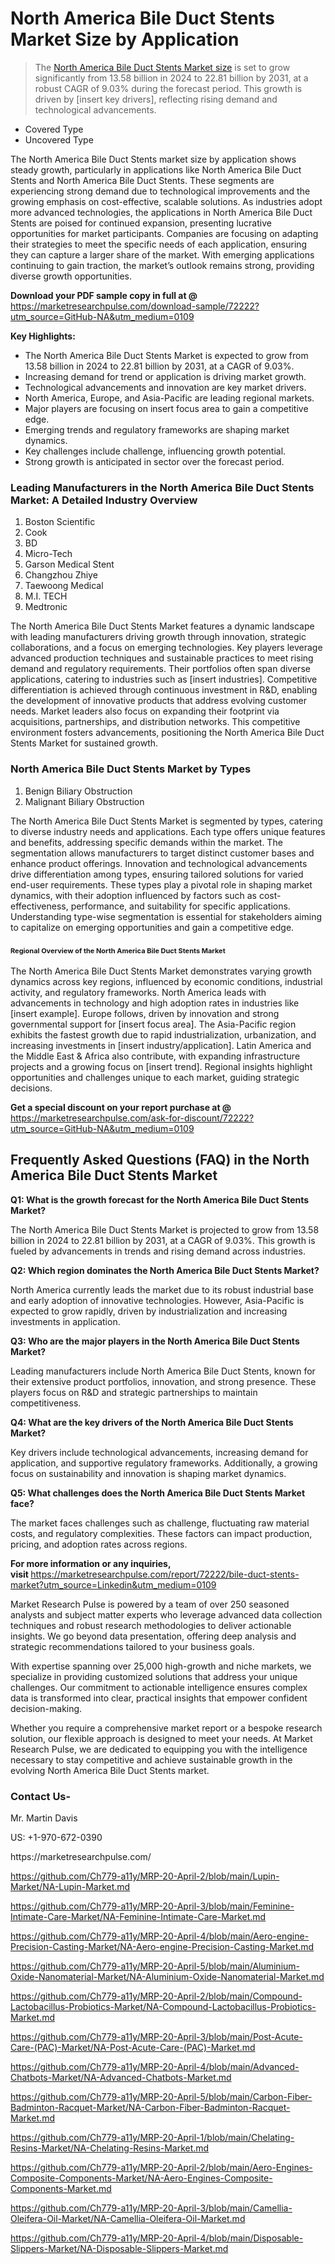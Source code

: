 <h1>North America Bile Duct Stents Market&nbsp;Size by Application</h1><blockquote><p>The <a href="https://marketresearchpulse.com/download-sample/72222?utm_source=GitHub-NA&amp;utm_medium=0109">North America Bile Duct Stents Market size</a> is set to grow significantly from 13.58 billion in 2024 to 22.81 billion by 2031, at a robust CAGR of 9.03% during the forecast period. This growth is driven by [insert key drivers], reflecting rising demand and technological advancements.</p></blockquote><ul><li>Covered Type<li> Uncovered Type</li></ul><p>The North America Bile Duct Stents market size by application shows steady growth, particularly in applications like North America Bile Duct Stents and North America Bile Duct Stents. These segments are experiencing strong demand due to technological improvements and the growing emphasis on cost-effective, scalable solutions. As industries adopt more advanced technologies, the applications in North America Bile Duct Stents are poised for continued expansion, presenting lucrative opportunities for market participants. Companies are focusing on adapting their strategies to meet the specific needs of each application, ensuring they can capture a larger share of the market. With emerging applications continuing to gain traction, the market’s outlook remains strong, providing diverse growth opportunities.</p><p><strong>Download your PDF sample copy in full at @ </strong><a href="https://marketresearchpulse.com/download-sample/72222?utm_source=GitHub-NA&amp;utm_medium=0109">https://marketresearchpulse.com/download-sample/72222?utm_source=GitHub-NA&amp;utm_medium=0109</a></p><p><strong>Key Highlights: </strong></p><ul><li>The North America Bile Duct Stents Market is expected to grow from 13.58 billion in 2024 to 22.81 billion by 2031, at a CAGR of 9.03%.</li><li>Increasing demand for trend or application is driving market growth.</li><li>Technological advancements and innovation are key market drivers.</li><li>North America, Europe, and Asia-Pacific are leading regional markets.</li><li>Major players are focusing on insert focus area to gain a competitive edge.</li><li>Emerging trends and regulatory frameworks are shaping market dynamics.</li><li>Key challenges include challenge, influencing growth potential.</li><li>Strong growth is anticipated in sector over the forecast period.</li></ul><h3>Leading Manufacturers in the North America Bile Duct Stents Market: A Detailed Industry Overview</h3><ol><li>Boston Scientific</li><li>Cook</li><li>BD</li><li>Micro-Tech</li><li>Garson Medical Stent</li><li>Changzhou Zhiye</li><li>Taewoong Medical</li><li>M.I. TECH</li><li>Medtronic</li></ol><div class="flex max-w-full flex-col flex-grow"><div class="min-h-8 text-message flex w-full flex-col items-end gap-2 whitespace-normal break-words [.text-message+&amp;]:mt-5" dir="auto" data-message-author-role="assistant" data-message-id="fd8432e4-4910-450d-b182-61b7bfb0a01f" data-message-model-slug="gpt-4o"><div class="flex w-full flex-col gap-1 empty:hidden first:pt-[3px]"><div class="markdown prose w-full break-words dark:prose-invert light"><p>The North America Bile Duct Stents Market features a dynamic landscape with leading manufacturers driving growth through innovation, strategic collaborations, and a focus on emerging technologies. Key players leverage advanced production techniques and sustainable practices to meet rising demand and regulatory requirements. Their portfolios often span diverse applications, catering to industries such as [insert industries]. Competitive differentiation is achieved through continuous investment in R&amp;D, enabling the development of innovative products that address evolving customer needs. Market leaders also focus on expanding their footprint via acquisitions, partnerships, and distribution networks. This competitive environment fosters advancements, positioning the North America Bile Duct Stents Market for sustained growth.</p></div></div></div></div><h3>North America Bile Duct Stents Market by Types</h3><ol><li>Benign Biliary Obstruction<li> Malignant Biliary Obstruction</li></ol><div class="flex max-w-full flex-col flex-grow"><div class="min-h-8 text-message flex w-full flex-col items-end gap-2 whitespace-normal break-words [.text-message+&amp;]:mt-5" dir="auto" data-message-author-role="assistant" data-message-id="084470be-0bb7-4664-bddf-5156b4f41249" data-message-model-slug="gpt-4o-mini"><div class="flex w-full flex-col gap-1 empty:hidden first:pt-[3px]"><div class="markdown prose w-full break-words dark:prose-invert light"><p>The North America Bile Duct Stents Market is segmented by types, catering to diverse industry needs and applications. Each type offers unique features and benefits, addressing specific demands within the market. The segmentation allows manufacturers to target distinct customer bases and enhance product offerings. Innovation and technological advancements drive differentiation among types, ensuring tailored solutions for varied end-user requirements. These types play a pivotal role in shaping market dynamics, with their adoption influenced by factors such as cost-effectiveness, performance, and suitability for specific applications. Understanding type-wise segmentation is essential for stakeholders aiming to capitalize on emerging opportunities and gain a competitive edge.</p></div></div></div></div><h3><span style="font-size: 11px;">Regional Overview of the North America Bile Duct Stents Market</span></h3><div class="flex max-w-full flex-col flex-grow"><div class="min-h-8 text-message flex w-full flex-col items-end gap-2 whitespace-normal break-words [.text-message+&amp;]:mt-5" dir="auto" data-message-author-role="assistant" data-message-id="e9038762-ce64-4e30-91c9-9bd413514231" data-message-model-slug="gpt-4o-mini"><div class="flex w-full flex-col gap-1 empty:hidden first:pt-[3px]"><div class="markdown prose w-full break-words dark:prose-invert light"><p>The North America Bile Duct Stents Market demonstrates varying growth dynamics across key regions, influenced by economic conditions, industrial activity, and regulatory frameworks. North America leads with advancements in technology and high adoption rates in industries like [insert example]. Europe follows, driven by innovation and strong governmental support for [insert focus area]. The Asia-Pacific region exhibits the fastest growth due to rapid industrialization, urbanization, and increasing investments in [insert industry/application]. Latin America and the Middle East &amp; Africa also contribute, with expanding infrastructure projects and a growing focus on [insert trend]. Regional insights highlight opportunities and challenges unique to each market, guiding strategic decisions.</p></div></div></div></div><p><strong>Get a special discount on your report purchase at @ </strong><a href="https://marketresearchpulse.com/ask-for-discount/72222?utm_source=GitHub-NA&amp;utm_medium=0109">https://marketresearchpulse.com/ask-for-discount/72222?utm_source=GitHub-NA&amp;utm_medium=0109</a></p><h2>Frequently Asked Questions (FAQ) in the North America Bile Duct Stents Market</h2><p><strong>Q1: What is the growth forecast for the North America Bile Duct Stents Market?</strong></p><p>The North America Bile Duct Stents Market is projected to grow from 13.58 billion in 2024 to 22.81 billion by 2031, at a CAGR of 9.03%. This growth is fueled by advancements in trends and rising demand across industries.</p><p><strong>Q2: Which region dominates the North America Bile Duct Stents Market?</strong></p><p>North America currently leads the market due to its robust industrial base and early adoption of innovative technologies. However, Asia-Pacific is expected to grow rapidly, driven by industrialization and increasing investments in application.</p><p><strong>Q3: Who are the major players in the North America Bile Duct Stents Market?</strong></p><p>Leading manufacturers include North America Bile Duct Stents, known for their extensive product portfolios, innovation, and strong presence. These players focus on R&amp;D and strategic partnerships to maintain competitiveness.</p><p><strong>Q4: What are the key drivers of the North America Bile Duct Stents Market?</strong></p><p>Key drivers include technological advancements, increasing demand for application, and supportive regulatory frameworks. Additionally, a growing focus on sustainability and innovation is shaping market dynamics.</p><p><strong>Q5: What challenges does the North America Bile Duct Stents Market face?</strong></p><p>The market faces challenges such as challenge, fluctuating raw material costs, and regulatory complexities. These factors can impact production, pricing, and adoption rates across regions.</p><p><strong>For more information or any inquiries, visit&nbsp;</strong><a href="https://marketresearchpulse.com/report/72222/bile-duct-stents-market?utm_source=Linkedin&utm_medium=0109">https://marketresearchpulse.com/report/72222/bile-duct-stents-market?utm_source=Linkedin&utm_medium=0109</a></p><p>Market Research Pulse is powered by a team of over 250 seasoned analysts and subject matter experts who leverage advanced data collection techniques and robust research methodologies to deliver actionable insights. We go beyond data presentation, offering deep analysis and strategic recommendations tailored to your business goals.</p><p>With expertise spanning over 25,000 high-growth and niche markets, we specialize in providing customized solutions that address your unique challenges. Our commitment to actionable intelligence ensures complex data is transformed into clear, practical insights that empower confident decision-making.</p><p>Whether you require a comprehensive market report or a bespoke research solution, our flexible approach is designed to meet your needs. At Market Research Pulse, we are dedicated to equipping you with the intelligence necessary to stay competitive and achieve sustainable growth in the evolving North America Bile Duct Stents market.</p><h3><strong>Contact Us-</strong></h3><p>Mr. Martin Davis</p><p>US: +1-970-672-0390</p><p>https://marketresearchpulse.com/</p><p><a href="https://github.com/Ch779-a11y/MRP-20-April-2/blob/main/Lupin-Market/NA-Lupin-Market.md">https://github.com/Ch779-a11y/MRP-20-April-2/blob/main/Lupin-Market/NA-Lupin-Market.md</a></p><p><a href="https://github.com/Ch779-a11y/MRP-20-April-3/blob/main/Feminine-Intimate-Care-Market/NA-Feminine-Intimate-Care-Market.md">https://github.com/Ch779-a11y/MRP-20-April-3/blob/main/Feminine-Intimate-Care-Market/NA-Feminine-Intimate-Care-Market.md</a></p><p><a href="https://github.com/Ch779-a11y/MRP-20-April-4/blob/main/Aero-engine-Precision-Casting-Market/NA-Aero-engine-Precision-Casting-Market.md">https://github.com/Ch779-a11y/MRP-20-April-4/blob/main/Aero-engine-Precision-Casting-Market/NA-Aero-engine-Precision-Casting-Market.md</a></p><p><a href="https://github.com/Ch779-a11y/MRP-20-April-5/blob/main/Aluminium-Oxide-Nanomaterial-Market/NA-Aluminium-Oxide-Nanomaterial-Market.md">https://github.com/Ch779-a11y/MRP-20-April-5/blob/main/Aluminium-Oxide-Nanomaterial-Market/NA-Aluminium-Oxide-Nanomaterial-Market.md</a></p><p><a href="https://github.com/Ch779-a11y/MRP-20-April-2/blob/main/Compound-Lactobacillus-Probiotics-Market/NA-Compound-Lactobacillus-Probiotics-Market.md">https://github.com/Ch779-a11y/MRP-20-April-2/blob/main/Compound-Lactobacillus-Probiotics-Market/NA-Compound-Lactobacillus-Probiotics-Market.md</a></p><p><a href="https://github.com/Ch779-a11y/MRP-20-April-3/blob/main/Post-Acute-Care-(PAC)-Market/NA-Post-Acute-Care-(PAC)-Market.md">https://github.com/Ch779-a11y/MRP-20-April-3/blob/main/Post-Acute-Care-(PAC)-Market/NA-Post-Acute-Care-(PAC)-Market.md</a></p><p><a href="https://github.com/Ch779-a11y/MRP-20-April-4/blob/main/Advanced-Chatbots-Market/NA-Advanced-Chatbots-Market.md">https://github.com/Ch779-a11y/MRP-20-April-4/blob/main/Advanced-Chatbots-Market/NA-Advanced-Chatbots-Market.md</a></p><p><a href="https://github.com/Ch779-a11y/MRP-20-April-5/blob/main/Carbon-Fiber-Badminton-Racquet-Market/NA-Carbon-Fiber-Badminton-Racquet-Market.md">https://github.com/Ch779-a11y/MRP-20-April-5/blob/main/Carbon-Fiber-Badminton-Racquet-Market/NA-Carbon-Fiber-Badminton-Racquet-Market.md</a></p><p><a href="https://github.com/Ch779-a11y/MRP-20-April-1/blob/main/Chelating-Resins-Market/NA-Chelating-Resins-Market.md">https://github.com/Ch779-a11y/MRP-20-April-1/blob/main/Chelating-Resins-Market/NA-Chelating-Resins-Market.md</a></p><p><a href="https://github.com/Ch779-a11y/MRP-20-April-2/blob/main/Aero-Engines-Composite-Components-Market/NA-Aero-Engines-Composite-Components-Market.md">https://github.com/Ch779-a11y/MRP-20-April-2/blob/main/Aero-Engines-Composite-Components-Market/NA-Aero-Engines-Composite-Components-Market.md</a></p><p><a href="https://github.com/Ch779-a11y/MRP-20-April-3/blob/main/Camellia-Oleifera-Oil-Market/NA-Camellia-Oleifera-Oil-Market.md">https://github.com/Ch779-a11y/MRP-20-April-3/blob/main/Camellia-Oleifera-Oil-Market/NA-Camellia-Oleifera-Oil-Market.md</a></p><p><a href="https://github.com/Ch779-a11y/MRP-20-April-4/blob/main/Disposable-Slippers-Market/NA-Disposable-Slippers-Market.md">https://github.com/Ch779-a11y/MRP-20-April-4/blob/main/Disposable-Slippers-Market/NA-Disposable-Slippers-Market.md</a></p>
